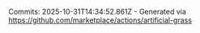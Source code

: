 Commits: 2025-10-31T14:34:52.861Z - Generated via https://github.com/marketplace/actions/artificial-grass
<br>
